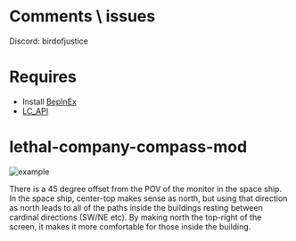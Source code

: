 # Comments \ issues
Discord: birdofjustice

# Requires
* Install [BepInEx](https://github.com/BepInEx/BepInEx)
* [LC_API](https://thunderstore.io/c/lethal-company/p/2018/LC_API/)

# lethal-company-compass-mod
![example](Lethal_Company_vCEgxDvTpS.gif)

There is a 45 degree offset from the POV of the monitor in the space ship. In the space ship, center-top makes sense as north, but using that direction as north leads to all of the paths inside the buildings resting between cardinal directions (SW/NE etc). By making north the top-right of the screen, it makes it more comfortable for those inside the building.
